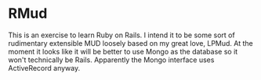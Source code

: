 # RMud

This is an exercise to learn Ruby on Rails. I intend it to be some sort of rudimentary extensible MUD loosely based on my  great love, LPMud. At the moment it looks like it will be better to use Mongo as the database so it won't technically be Rails. Apparently the Mongo interface uses ActiveRecord anyway.
